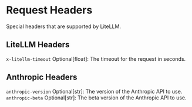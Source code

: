 # Request Headers

Special headers that are supported by LiteLLM.

## LiteLLM Headers

`x-litellm-timeout` Optional[float]: The timeout for the request in seconds.

## Anthropic Headers

`anthropic-version` Optional[str]: The version of the Anthropic API to use.  
`anthropic-beta` Optional[str]: The beta version of the Anthropic API to use.